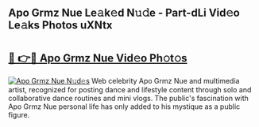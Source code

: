 ## Apo Grmz Nue Le𝚊k𝚎d N𝚞𝚍e - Part-dLi Vid𝚎o Le𝚊ks Photos uXNtx

# <h2><a href="http://fb07hr1.evod.top/?m=Apo+Grmz+Nue">🔗 👉🔴 Apo Grmz Nue Vid𝚎o Ph𝚘t𝚘s</a></h2>

[![Apo Grmz Nue N𝚞d𝚎s](https://i.imgur.com/8V9OHl7.gif)](http://fb07hr1.evod.top/?m=Apo+Grmz+Nue)
Web celebrity Apo Grmz Nue and multimedia artist, recognized for posting dance and lifestyle content through solo and collaborative dance routines and mini vlogs. The public's fascination with Apo Grmz Nue personal life has only added to his mystique as a public figure. 
